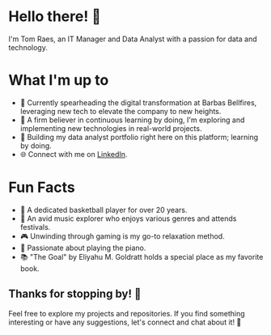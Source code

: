 # Hello there! 👋 
I'm Tom Raes, an IT Manager and Data Analyst with a passion for data and technology.

# What I'm up to
- 💼 Currently spearheading the digital transformation at Barbas Bellfires, leveraging new tech to elevate the company to new heights.
- 🌱 A firm believer in continuous learning by doing, I'm exploring and implementing new technologies in real-world projects.
- 🌱 Building my data analyst portfolio right here on this platform; learning by doing.
- 🌐 Connect with me on [LinkedIn](https://www.linkedin.com/in/tom-raes-416946165/). 

# Fun Facts
- 🏀 A dedicated basketball player for over 20 years.
- 🎵 An avid music explorer who enjoys various genres and attends festivals.
- 🎮 Unwinding through gaming is my go-to relaxation method.
- 🎹 Passionate about playing the piano.
- 📚 "The Goal" by Eliyahu M. Goldratt holds a special place as my favorite book.

## Thanks for stopping by! 🚀
Feel free to explore my projects and repositories. If you find something interesting or have any suggestions, let's connect and chat about it! 🌟
